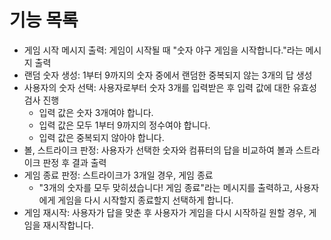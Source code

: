 # 기능 목록

- 게임 시작 메시지 출력: 게임이 시작될 때 "숫자 야구 게임을 시작합니다."라는 메시지 출력
- 랜덤 숫자 생성: 1부터 9까지의 숫자 중에서 랜덤한 중복되지 않는 3개의 답 생성
- 사용자의 숫자 선택: 사용자로부터 숫자 3개를 입력받은 후 입력 값에 대한 유효성 검사 진행
  - 입력 값은 숫자 3개여야 합니다.
  - 입력 값은 모두 1부터 9까지의 정수여야 합니다.
  - 입력 값은 중복되지 않아야 합니다.
- 볼, 스트라이크 판정: 사용자가 선택한 숫자와 컴퓨터의 답을 비교하여 볼과 스트라이크 판정 후 결과 출력
- 게임 종료 판정: 스트라이크가 3개일 경우, 게임 종료
  - "3개의 숫자를 모두 맞히셨습니다! 게임 종료"라는 메시지를 출력하고, 사용자에게 게임을 다시 시작할지 종료할지 선택하게 합니다.
- 게임 재시작: 사용자가 답을 맞춘 후 사용자가 게임을 다시 시작하길 원할 경우, 게임을 재시작합니다.
